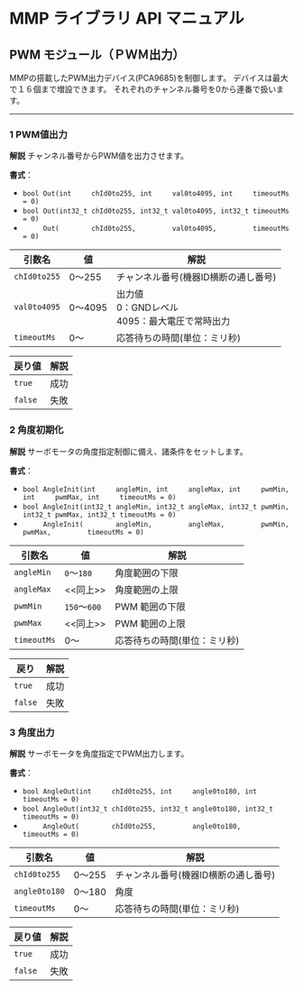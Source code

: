 # MMP ライブラリ API マニュアル
## PWM モジュール（ＰＷＭ出力）
MMPの搭載したPWM出力デバイス(PCA9685)を制御します。
デバイスは最大で１６個まで増設できます。
それぞれのチャンネル番号を0から連番で扱います。

---
### 1 PWM値出力
**解説**
チャンネル番号からPWM値を出力させます。

**書式**：
- `bool Out(int     chId0to255, int     val0to4095, int     timeoutMs = 0)`
- `bool Out(int32_t chId0to255, int32_t val0to4095, int32_t timeoutMs = 0)`
- `     Out(        chId0to255,         val0to4095,         timeoutMs = 0)`

| 引数名     | 値    | 解説 |
|------------|-------|------|
|`chId0to255`|0〜255 | チャンネル番号(機器ID横断の通し番号)|  
|`val0to4095`|0〜4095| 出力値<br>0：GNDレベル<br>4095：最大電圧で常時出力|
|`timeoutMs`   |0～    | 応答待ちの時間(単位：ミリ秒)|

| 戻り値  | 解説 |
|---------|------|
| `true`  | 成功 |
| `false` | 失敗 |

### 2 角度初期化
**解説**
サーボモータの角度指定制御に備え、諸条件をセットします。

**書式**：
- `bool AngleInit(int     angleMin, int     angleMax, int     pwmMin, int     pwmMax, int     timeoutMs = 0)`
- `bool AngleInit(int32_t angleMin, int32_t angleMax, int32_t pwmMin, int32_t pwmMax, int32_t timeoutMs = 0)`
- `     AngleInit(        angleMin,         angleMax,         pwmMin,         pwmMax,         timeoutMs = 0)`

| 引数名    | 値         | 解説 |
|-----------|------------|------|
|`angleMin` |`0`〜`180`  | 角度範囲の下限 |
|`angleMax` |<<同上>>    | 角度範囲の上限 |
|`pwmMin`   |`150`〜`600`| PWM 範囲の下限 |
|`pwmMax`   |<<同上>>    | PWM 範囲の上限 |  
|`timeoutMs`|0～         | 応答待ちの時間(単位：ミリ秒)|

| 戻り    | 解説 |
|---------|------|
| `true`  | 成功 |
| `false` | 失敗 |


### 3 角度出力
**解説**
サーボモータを角度指定でPWM出力します。

**書式**：
- `bool AngleOut(int     chId0to255, int     angle0to180, int     timeoutMs = 0)`
- `bool AngleOut(int32_t chId0to255, int32_t angle0to180, int32_t timeoutMs = 0)`
- `     AngleOut(        chId0to255,         angle0to180,         timeoutMs = 0)`

| 引数名      | 値   | 解説 |
|-------------|------|------|
|`chId0to255` |0〜255| チャンネル番号(機器ID横断の通し番号)|  
|`angle0to180`|0〜180| 角度 |  
|`timeoutMs`  |0～   | 応答待ちの時間(単位：ミリ秒)|

| 戻り値  | 解説 |
|---------|------|
| `true`  | 成功 |
| `false` | 失敗 |